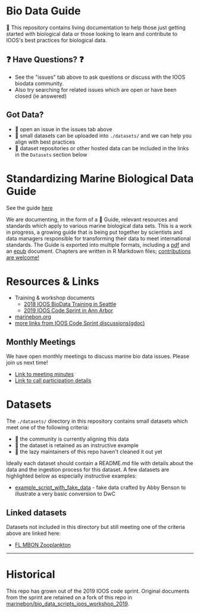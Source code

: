 # Bio Data Guide
:notebook: This repository contains living documentation to help those just getting started with biological data or those looking to learn and contribute to IOOS's best practices for biological data.

## :question: Have Questions? :question:
* See the "issues" tab above to ask questions or discuss with the IOOS biodata community.
* Also try searching for related issues which are open or have been closed (ie answered)

## Got Data?
* :speech_balloon: open an issue in the issues tab above
* :floppy_disk: small datasets can be uploaded into `./datasets/` and we can help you align with best practices
* :link: dataset repositories or other hosted data can be included in the links in the `Datasets` section below

# Standardizing Marine Biological Data Guide

See the guide [here](https://ioos.github.io/bio_data_guide/intro.html)

We are documenting, in the form of a :notebook: Guide, relevant resources and standards which apply to various marine biological data sets. This is a work in progress, a growing guide that is being put together by scientists and data managers responsible for transforming their data to meet international standards. The Guide is exported into multiple formats, including a [pdf](https://github.com/ioos/bio_data_guide/raw/gh-pages/bio-data-guide.pdf) and an [epub](https://github.com/ioos/bio_data_guide/raw/gh-pages/bio-data-guide.epub) document. Chapters are written in R Markdown files; [contributions are welcome!](https://github.com/ioos/bio_data_guide/blob/main/CONTRIBUTING.md)

# Resources & Links
* Training & workshop documents
    * [2018 IOOS BioData Training in Seattle](https://ioos.github.io/BioData-Training-Workshop)
    * [2019 IOOS Code Sprint in Ann Arbor](https://github.com/marinebon/bio_data_scripts_ioos_workshop_2019)
* [marinebon.org](https://marinebon.org/)
* [more links from IOOS Code Sprint discussions(gdoc)](https://docs.google.com/document/d/1MWLYBMG5apFwUYuD9ZaKFNCkqT7i3NBjgwK7bGdtEd8/edit#bookmark=id.v03uousdt0h6)

## Monthly Meetings
We have open monthly meetings to discuss marine bio data issues. Please join us next time!

* [Link to meeting minutes](https://docs.google.com/document/d/1JfXHFXhP0rB8juAK3-KvOtqtwDofPwewoAB_ZyFwSwY/edit?usp=sharing)
* [Link to call participation details](https://docs.google.com/document/d/1JfXHFXhP0rB8juAK3-KvOtqtwDofPwewoAB_ZyFwSwY/edit#bookmark=id.1ksv4uv)


# Datasets
The `./datasets/` directory in this repository contains small datasets which meet one of the following criteria:
* :construction_worker: the community is currently aligning this data
* :notebook: the dataset is retained as an instructive example
* :speak_no_evil: the lazy maintainers of this repo haven't cleaned it out yet 

Ideally each dataset should contain a README.md file with details about the data and the ingestion process for this dataset.
A few datasets are highlighted below as especially instructive examples:

* [example_script_with_fake_data](https://github.com/ioos/bio_data_guide/tree/main/datasets/example_script_with_fake_data) - fake data crafted by Abby Benson to illustrate a very basic conversion to DwC

## Linked datasets
Datasets not included in this directory but still meeting one of the criteria above are linked here:

* [FL MBON Zooplankton](https://github.com/USF-IMARS/zoo-taxonomy-to-darwin-core)

--------------------------------------------------------------------------

# Historical

This repo has grown out of the 2019 IOOS code sprint.
Original documents from the sprint are retained on a fork of this repo in [marinebon/bio_data_scripts_ioos_workshop_2019](https://github.com/marinebon/bio_data_scripts_ioos_workshop_2019).
